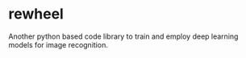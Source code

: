 # rewheel
Another python based code library to train and employ deep learning models for image recognition.
